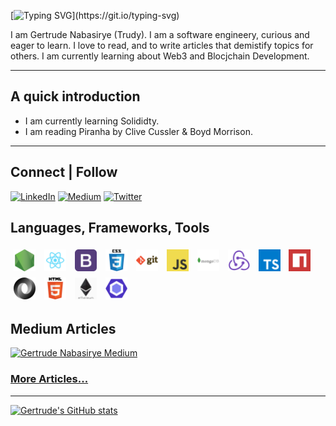 [![Typing SVG](https://readme-typing-svg.demolab.com/?lines=Make+everyday+count!;Tomorrow+is+not+guaranteed!;Enjoy+right+now!)](https://git.io/typing-svg)

I am Gertrude Nabasirye (Trudy). I am a software engineery, curious and eager to learn. I love to read, and to write articles that demistify topics for others. I am currently learning about Web3 and Blocjchain Development.

---
## A quick introduction
- I am currently learning Solididty.
- I am reading Piranha by Clive Cussler & Boyd Morrison.

---
## Connect | Follow
[![LinkedIn](https://img.shields.io/badge/LinkedIn-0077B5?style=for-the-badge&logo=linkedin&logoColor=white)](https://www.linkedin.com/in/gertrude-nabasirye/)
[![Medium](https://img.shields.io/badge/Medium-333333?style=for-the-badge&logo=medium&logoColor=white)](https://medium.com/@gnabasirye0)
[![Twitter](https://img.shields.io/badge/Twitter-1DA1F2?style=for-the-badge&logo=twitter&logoColor=white)](https://twitter.com/GNabasirye)

## Languages, Frameworks, Tools

<p float="left">
<img style="padding:5px;" align="center" alt="NodeJS" width="35px" src="https://raw.githubusercontent.com/github/explore/80688e429a7d4ef2fca1e82350fe8e3517d3494d/topics/nodejs/nodejs.png"/>
<img style="padding:5px;" align="center" alt="ReactJs" width="35px" src="https://raw.githubusercontent.com/github/explore/80688e429a7d4ef2fca1e82350fe8e3517d3494d/topics/react/react.png"/>
<img style="padding:5px;" align="center" alt="Bootstrao" width="35px" src="https://raw.githubusercontent.com/github/explore/80688e429a7d4ef2fca1e82350fe8e3517d3494d/topics/bootstrap/bootstrap.png"/>
<img style="padding:5px;" align="center" alt="CSS" width="35px" src="https://raw.githubusercontent.com/github/explore/80688e429a7d4ef2fca1e82350fe8e3517d3494d/topics/css/css.png"/>
<img style="padding:5px;" align="center" alt="Git" width="35px" src="https://raw.githubusercontent.com/github/explore/80688e429a7d4ef2fca1e82350fe8e3517d3494d/topics/git/git.png"/>
<img style="padding:5px;" align="center" alt="JavaScript" width="35px" src="https://raw.githubusercontent.com/github/explore/80688e429a7d4ef2fca1e82350fe8e3517d3494d/topics/javascript/javascript.png"/>
<img style="padding:5px;" align="center" alt="MongoDB" width="35px" src="https://raw.githubusercontent.com/github/explore/80688e429a7d4ef2fca1e82350fe8e3517d3494d/topics/mongodb/mongodb.png"/>
<img style="padding:5px;" align="center" alt="Redux" width="35px" src="https://raw.githubusercontent.com/github/explore/80688e429a7d4ef2fca1e82350fe8e3517d3494d/topics/redux/redux.png"/>
<img style="padding:5px;" align="center" alt="Typescript" width="35px" src="https://raw.githubusercontent.com/github/explore/80688e429a7d4ef2fca1e82350fe8e3517d3494d/topics/typescript/typescript.png"/>
<img style="padding:5px;" align="center" alt="npm" width="35px" src="https://raw.githubusercontent.com/github/explore/80688e429a7d4ef2fca1e82350fe8e3517d3494d/topics/npm/npm.png"/>
<img style="padding:5px;" align="center" alt="JSON" width="35px" src="https://raw.githubusercontent.com/github/explore/80688e429a7d4ef2fca1e82350fe8e3517d3494d/topics/json/json.png"/>
<img style="padding:5px;" align="center" alt="HTML" width="35px" src="https://raw.githubusercontent.com/github/explore/80688e429a7d4ef2fca1e82350fe8e3517d3494d/topics/html/html.png"/>
<img style="padding:5px;" align="center" alt="Ethereum" width="35px" src="https://raw.githubusercontent.com/github/explore/80688e429a7d4ef2fca1e82350fe8e3517d3494d/topics/ethereum/ethereum.png"/>
<img style="padding:5px;" align="center" alt="ESLint" width="35px" src="https://raw.githubusercontent.com/github/explore/80688e429a7d4ef2fca1e82350fe8e3517d3494d/topics/eslint/eslint.png"/>
<!-- and more such images with different URLs in src -->
</p>

## Medium Articles

[![Gertrude Nabasirye Medium](https://github-readme-medium.vercel.app/?username=gnabasirye0)](https://medium.com/@gnabasirye0)
### [More Articles...](https://medium.com/@gnabasirye0)

---

[![Gertrude's GitHub stats](https://github-readme-stats.vercel.app/api?username=TrudyCyns&count_private=true&show_icons=true&theme=dark)](https://github.com/anuraghazra/github-readme-stats)
